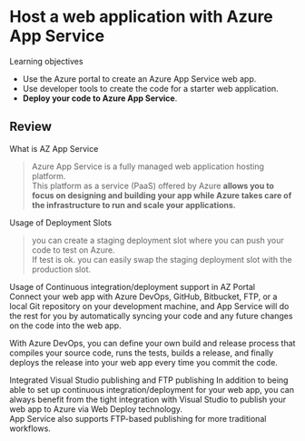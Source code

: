 # Host a web application with Azure App Service

Learning objectives
- Use the Azure portal to create an Azure App Service web app.  
- Use developer tools to create the code for a starter web application.  
- **Deploy your code to Azure App Service**.  

## Review

What is AZ App Service
> Azure App Service is a fully managed web application hosting platform.  
> This platform as a service (PaaS) offered by Azure **allows you to focus on designing and building your app while Azure takes care of the infrastructure to run and scale your applications.**

Usage of Deployment Slots
> you can create a staging deployment slot where you can push your code to test on Azure.   
> If test is ok. you can easily swap the staging deployment slot with the production slot.   

Usage of Continuous integration/deployment support in AZ Portal  
Connect your web app with Azure DevOps, GitHub, Bitbucket, FTP, or a local Git repository on your development machine, and App Service will do the rest for you by automatically syncing your code and any future changes on the code into the web app.

With Azure DevOps, you can define your own build and release process that compiles your source code, runs the tests, builds a release, and finally deploys the release into your web app every time you commit the code. 

Integrated Visual Studio publishing and FTP publishing
In addition to being able to set up continuous integration/deployment for your web app, you can always benefit from the tight integration with Visual Studio to publish your web app to Azure via Web Deploy technology.   
App Service also supports FTP-based publishing for more traditional workflows.  

